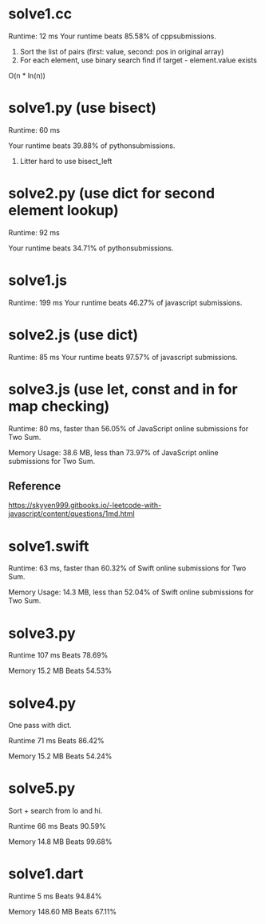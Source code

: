 # solve1.cc 

Runtime: 12 ms Your runtime beats 85.58% of cppsubmissions.

1. Sort the list of pairs (first: value, second: pos in original array)
2. For each element, use binary search find if target - element.value exists

O(n * ln(n))

# solve1.py (use bisect)

Runtime: 60 ms

Your runtime beats 39.88% of pythonsubmissions.

1. Litter hard to use bisect_left


# solve2.py (use dict for second element lookup)

Runtime: 92 ms

Your runtime beats 34.71% of pythonsubmissions.

# solve1.js

Runtime: 199 ms Your runtime beats 46.27% of javascript submissions.

# solve2.js (use dict)

Runtime: 85 ms Your runtime beats 97.57% of javascript submissions.

# solve3.js (use let, const and in for map checking)

Runtime: 80 ms, faster than 56.05% of JavaScript online submissions for Two Sum.


Memory Usage: 38.6 MB, less than 73.97% of JavaScript online submissions for Two Sum.


## Reference

https://skyyen999.gitbooks.io/-leetcode-with-javascript/content/questions/1md.html

# solve1.swift 

Runtime: 63 ms, faster than 60.32% of Swift online submissions for Two Sum.

Memory Usage: 14.3 MB, less than 52.04% of Swift online submissions for Two Sum.

# solve3.py

Runtime 107 ms Beats 78.69%

Memory 15.2 MB Beats 54.53%


# solve4.py

One pass with dict.

Runtime 71 ms Beats 86.42%

Memory 15.2 MB Beats 54.24%

# solve5.py

Sort + search from lo and hi.

Runtime 66 ms Beats 90.59%

Memory 14.8 MB Beats 99.68%

# solve1.dart 

Runtime 5 ms Beats 94.84%

Memory 148.60 MB Beats 67.11%

